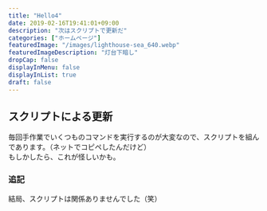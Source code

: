 ```yaml
---
title: "Hello4"
date: 2019-02-16T19:41:01+09:00
description: "次はスクリプトで更新だ"
categories: ["ホームページ"]
featuredImage: "/images/lighthouse-sea_640.webp"
featuredImageDescription: "灯台下暗し"
dropCap: false
displayInMenu: false
displayInList: true
draft: false
---
```

## スクリプトによる更新
毎回手作業でいくつものコマンドを実行するのが大変なので、スクリプトを組んであります。（ネットでコピペしたんだけど）  
もしかしたら、これが怪しいかも。

### 追記
結局、スクリプトは関係ありませんでした（笑）
